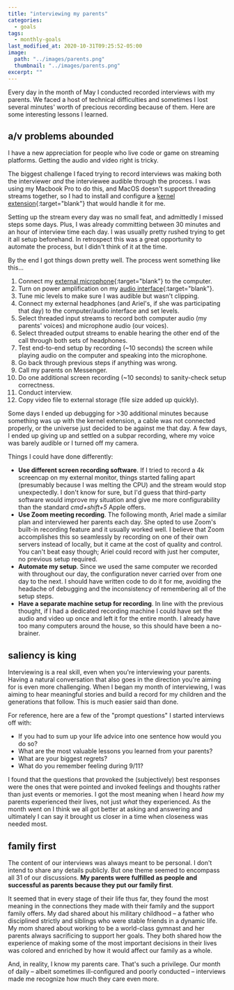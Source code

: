 ```yaml
---
title: "interviewing my parents"
categories:
  - goals
tags:
  - monthly-goals
last_modified_at: 2020-10-31T09:25:52-05:00
image: 
  path: "../images/parents.png"
  thumbnail: "../images/parents.png"
excerpt: ""
---
```



Every day in the month of May I conducted recorded interviews with my parents. We faced a host of technical difficulties and sometimes I lost several minutes' worth of precious recording because of them. Here are some interesting lessons I learned.

## a/v problems abounded
I have a new appreciation for people who live code or game on streaming platforms. Getting the audio and video right is tricky. 

The biggest challenge I faced trying to record interviews was making both the interviewer *and* the interviewee audible through the process. I was using my Macbook Pro to do this, and MacOS doesn't support threading streams together, so I had to install and configure a [kernel extension](https://rogueamoeba.com/freebies/soundflower/){:target="blank"} that would handle it for me. 

Setting up the stream every day was no small feat, and admittedly I missed steps some days. Plus, I was already committing between 30 minutes and an hour of interview time each day. I was usually pretty rushed trying to get it all setup beforehand. In retrospect this was a great opportunity to automate the process, but I didn't think of it at the time.

By the end I got things down pretty well. The process went something like this...
1. Connect my [external microphone](https://www.bluemic.com/en-us/products/spark-sl/){:target="blank"} to the computer.
2. Turn on power amplification on my [audio interface](https://focusrite.com/en/usb-audio-interface/scarlett/scarlett-2i2){:target="blank"}.
3. Tune mic levels to make sure I was audible but wasn't clipping.
4. Connect my external headphones (and Ariel's, if she was participating that day) to the computer/audio interface and set levels.
5. Select threaded input streams to record both computer audio (my parents' voices) and microphone audio (our voices).
6. Select threaded output streams to enable hearing the other end of the call through both sets of headphones.
7. Test end-to-end setup by recording (~10 seconds) the screen while playing audio on the computer and speaking into the microphone.
8. Go back through previous steps if anything was wrong.
9. Call my parents on Messenger.
10. Do one additional screen recording (~10 seconds) to sanity-check setup correctness.
11. Conduct interview.
12. Copy video file to external storage (file size added up quickly).

Some days I ended up debugging for >30 additional minutes because something was up with the kernel extension, a cable was not connected properly, or the universe just decided to be against me that day. A few days, I ended up giving up and settled on a subpar recording, where my voice was barely audible or I turned off my camera.

Things I could have done differently:
- **Use different screen recording software**. If I tried to record a 4k screencap on my external monitor, things started falling apart (presumably because I was melting the CPU) and the stream would stop unexpectedly. I don't know for sure, but I'd guess that third-party software would improve my situation and give me more configurability than the standard *cmd+shift+5* Apple offers.
- **Use Zoom meeting recording**. The following month, Ariel made a similar plan and interviewed her parents each day. She opted to use Zoom's built-in recording feature and it usually worked well. I believe that Zoom accomplishes this so seamlessly by recording on one of their own servers instead of locally, but it came at the cost of quality and control. You can't beat easy though; Ariel could record with just her computer, no previous setup required.
- **Automate my setup**. Since we used the same computer we recorded with throughout our day, the configuration never carried over from one day to the next. I should have written code to do it for me, avoiding the headache of debugging and the inconsistency of remembering all of the setup steps.
- **Have a separate machine setup for recording**. In line with the previous thought, if I had a dedicated recording machine I could have set the audio and video up once and left it for the entire month. I already have too many computers around the house, so this should have been a no-brainer.

## saliency is king

Interviewing is a real skill, even when you're interviewing your parents. Having a natural conversation that also goes in the direction you're aiming for is even more challenging. When I began my month of interviewing, I was aiming to hear meaningful stories and build a record for my children and the generations that follow. This is much easier said than done.

For reference, here are a few of the "prompt questions" I started interviews off with:
- If you had to sum up your life advice into one sentence how would you do so? 
- What are the most valuable lessons you learned from your parents?
- What are your biggest regrets?
- What do you remember feeling during 9/11?

I found that the questions that provoked the (subjectively) best responses were the ones that were pointed and invoked feelings and thoughts rather than just events or memories. I got the most meaning when I heard *how* my parents experienced their lives, not just *what* they experienced. As the month went on I think we all got better at asking and answering and ultimately I can say it brought us closer in a time when closeness was needed most.

## family first

The content of our interviews was always meant to be personal. I don't intend to share any details publicly. But one theme seemed to encompass all 31 of our discussions. **My parents were fulfilled as people and successful as parents because they put our family first**. 

It seemed that in every stage of their life thus far, they found the most meaning in the connections they made with their family and the support family offers. My dad shared about his military childhood – a father who disciplined strictly and siblings who were stable friends in a dynamic life. My mom shared about working to be a world-class gymnast and her parents always sacrificing to support her goals. They both shared how the experience of making some of the most important decisions in their lives was colored and enriched by how it would affect our family as a whole. 

And, in reality, I know my parents care. That's such a privilege. Our month of daily – albeit sometimes ill-configured and poorly conducted – interviews made me recognize how much they care even more. 



